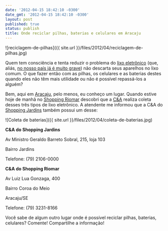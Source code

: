 ```yaml
---
date: '2012-04-15 18:42:10 -0300'
date_gmt: '2012-04-15 18:42:10 -0300'
layout: post
published: true
status: publish
title: Onde reciclar pilhas, baterias e celulares em Aracaju
---
```


![reciclagem-de-pilhas]({{ site.url }}/files/2012/04/reciclagem-de-pilhas.jpg)

Quem tem consciência e tenta reduzir o problema do [lixo eletrônico](http://ambiente.hsw.uol.com.br/lixo-eletronico.htm) (que, aliás, [no nosso país já é muito grave](http://www.estadao.com.br/noticias/vidae,brasil-e-o-campeao-do-lixo-eletronico-entre-emergentes,514495,0.htm)) não descarta seus aparelhos no lixo comum. O que fazer então com as pilhas, os celulares e as baterias destes quando eles não têm mais utilidade ou não é possível repassá-los a alguém?

<!--more-->

Bem, aqui em [Aracaju](http://maps.google.com/maps/place?q=aracaju), pelo menos, eu conheço um lugar. Quando estive hoje de manhã no [Shopping Riomar](http://www.riomararacaju.com.br/) descobri que a [C&A](http://www.cea.com.br/) realiza coleta desses três tipos de lixo eletrônico. A atendente me informou que a C&A do [Shopping Jardins](http://www.shoppingjardins.com.br/) também possui um desse:

![Coleta de baterias]({{ site.url }}/files/2012/04/coleta-de-baterias.jpg)

**C&A do Shopping Jardins**

Av Ministro Geraldo Barreto Sobral, 215, loja 103

Bairro Jardins

Telefone: (79) 2106-0000

**C&A do Shopping Riomar**

Av Luiz Lua Gonzaga, 400

Bairro Coroa do Meio

Aracaju/SE

Telefone: (79) 3231-8166

Você sabe de algum outro lugar onde é possível reciclar pilhas, baterias, celulares? Comente! Compartilhe a informação!